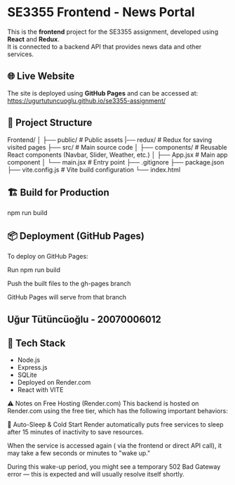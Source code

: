 # SE3355 Frontend - News Portal

This is the **frontend** project for the SE3355 assignment, developed using **React** and **Redux**.  
It is connected to a backend API that provides news data and other services.

## 🌐 Live Website
The site is deployed using **GitHub Pages** and can be accessed at:  
https://ugurtutuncuoglu.github.io/se3355-assignment/

## 📁 Project Structure

Frontend/
│
├── public/ # Public assets
|── redux/ # Redux for saving visited pages
├── src/ # Main source code
│ ├── components/ # Reusable React components (Navbar, Slider, Weather, etc.)
│ ├── App.jsx # Main app component
│ └── main.jsx # Entry point
├── .gitignore
├── package.json
├── vite.config.js # Vite build configuration
└── index.html

## 🏗️ Build for Production
npm run build



## 📦 Deployment (GitHub Pages)
To deploy on GitHub Pages:

Run npm run build

Push the built files to the gh-pages branch

GitHub Pages will serve from that branch

## Uğur Tütüncüoğlu - 20070006012

## 🔧 Tech Stack

- Node.js
- Express.js
- SQLite 
- Deployed on Render.com
- React with VITE


⚠️ Notes on Free Hosting (Render.com)
This backend is hosted on Render.com using the free tier, which has the following important behaviors:

🔄 Auto-Sleep & Cold Start
Render automatically puts free services to sleep after 15 minutes of inactivity to save resources.

When the service is accessed again ( via the frontend or direct API call), it may take a few seconds or minutes to "wake up."

During this wake-up period, you might see a temporary 502 Bad Gateway error — this is expected and will usually resolve itself shortly.
